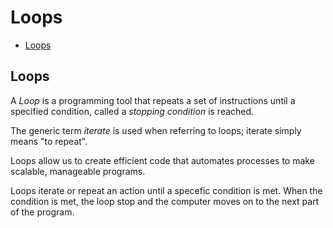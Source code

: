 # Loops

* [Loops](#Loops)


## Loops
A *Loop* is a programming tool that repeats a set of instructions until a specified condition, called a *stopping condition* is reached.

The generic term *iterate* is used when referring to loops; iterate simply means "to repeat".

Loops allow us to create efficient code that automates processes to make scalable, manageable programs.

Loops iterate or repeat an action until a specefic condition is met. When the condition is met, the loop stop and the computer moves on to the next part of the program.

